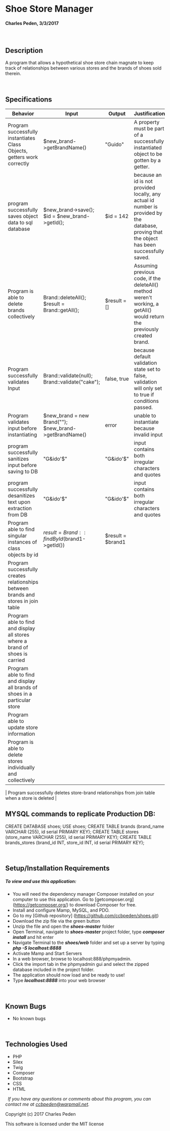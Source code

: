 # **Shoe Store Manager**
#### Charles Peden, 3/3/2017

&nbsp;
## Description
A program that allows a hypothetical shoe store chain magnate to keep track of relationships between various stores and the brands of shoes sold therein.

&nbsp;
## Specifications

|Behavior|Input|Output|Justification|
|--------|-----|------|-------|
| Program successfully instantiates Class Objects, getters work correctly | $new_brand->getBrandName() | "Guido" | A property must be part of a successfully instantiated object to be gotten by a getter.
| program successfully saves object data to sql database | $new_brand->save(); $id = $new_brand->getId(); |  $id = 142 | because an id is not provided locally, any actual id number is provided by the database, proving that the object has been successfully saved.
| Program is able to delete brands collectively |Brand::deleteAll(); $result = Brand::getAll(); | $result = [] | Assuming previous code, if the deleteAll() method weren't working, a getAll() would return the previously created brand.
| Program successfully validates Input | Brand::validate(null); Brand::validate("cake"); | false, true | because default validation state set to false, validation will only set to true if conditions passed.
| Program validates input before instantiating | $new_brand = new Brand(""); $new_brand->getBrandName() | error | unable to instantiate because invalid input |
| program successfully sanitizes input before saving to DB | "G&ido'$" | "G&amp;ido\'$" | input contains both irregular characters and quotes |
| program successfully desanitizes text upon extraction from DB |  "G&amp;ido\'$" | "G&ido'$" | input contains both irregular characters and quotes |
| Program able to find singular instances of class objects by id | $result = Brand::findById($brand1->getId()) | $result = $brand1 | 
| Program successfully creates relationships between brands and stores in join table |
| Program able to find and display all stores where a brand of shoes is carried |  |  |
| Program able to find and display all brands of shoes in a particular store | |  |
| Program able to update store information
| Program is able to delete stores individually and collectively

| Program successfully deletes store-brand relationships from join table when a store is deleted
|




## MYSQL commands to replicate Production DB:
CREATE DATABASE shoes;
USE shoes;
CREATE TABLE brands (brand_name VARCHAR (255), id serial PRIMARY KEY);
CREATE TABLE stores (store_name VARCHAR (255),  id serial PRIMARY KEY);
CREATE TABLE brands_stores (brand_id INT, store_id INT, id serial PRIMARY KEY);

&nbsp;
## Setup/Installation Requirements
##### _To view and use this application:_
* You will need the dependency manager Composer installed on your computer to use this application. Go to [getcomposer.org] (https://getcomposer.org/) to download Composer for free.
* Install and configure Mamp, MySQL, and PDO.
* Go to my [Github repository] (https://github.com/ccbpeden/shoes.git)
* Download the zip file via the green button
* Unzip the file and open the **_shoes-master_** folder
* Open Terminal, navigate to **_shoes-master_** project folder, type **_composer install_** and hit enter
* Navigate Terminal to the **_shoes/web_** folder and set up a server by typing **_php -S localhost:8888_**
* Activate Mamp and Start Servers
* In a web browser, browse to localhost:888/phpmyadmin.
* Click the import tab in the phpmyadmin gui and select the zipped database included in the project folder.
* The application should now load and be ready to use!
* Type **_localhost:8888_** into your web browser

&nbsp;
## Known Bugs
* No known bugs

&nbsp;
## Technologies Used
* PHP
* Silex
* Twig
* Composer
* Bootstrap
* CSS
* HTML

&nbsp;
_If you have any questions or comments about this program, you can contact me at [ccbpeden@warpmail.net](mailto:ccbpeden@warpmail.net)._

Copyright (c) 2017 Charles Peden

This software is licensed under the MIT license
